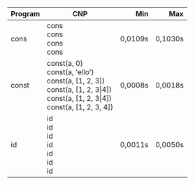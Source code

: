 Program | CNP | Min | Max
--- | --- | ---: | ---:
cons | cons<br/>cons<br/>cons<br/>cons | 0,0109s | 0,1030s
const | const(a, 0)<br/>const(a, 'ello')<br/>const(a, [1, 2, 3])<br/>const(a, [1, 2, 3\|4])<br/>const(a, [1, 2, 3\|4])<br/>const(a, [1, 2, 3, 4]) | 0,0008s | 0,0018s
id | id<br/>id<br/>id<br/>id<br/>id<br/>id<br/>id | 0,0011s | 0,0050s
